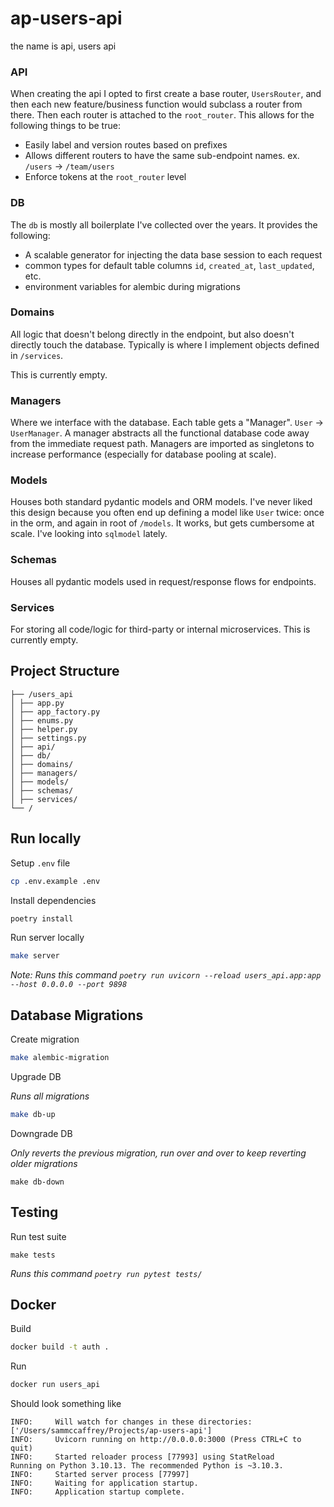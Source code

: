 # ap-users-api
the name is api, users api


### API
When creating the api I opted to first create a base router, `UsersRouter`, and then each new feature/business function would subclass a router from there. Then each router is attached to the `root_router`. This allows for the following things to be true:
- Easily label and version routes based on prefixes
- Allows different routers to have the same sub-endpoint names. ex. `/users` -> `/team/users`
- Enforce tokens at the `root_router` level

### DB
The `db` is mostly all boilerplate I've collected over the years. It provides the following:
- A scalable generator for injecting the data base session to each request
- common types for default table columns `id`, `created_at`, `last_updated`, etc.
- environment variables for alembic during migrations

### Domains
All logic that doesn't belong directly in the endpoint, but also doesn't directly touch the database. Typically is where I implement objects defined in `/services`.

This is currently empty.

### Managers
Where we interface with the database. Each table gets a "Manager". `User` -> `UserManager`. A manager abstracts all the functional database code away from the immediate request path. Managers are imported as singletons to increase performance (especially for database pooling at scale). 

### Models
Houses both standard pydantic models and ORM models. I've never liked this design because you often end up defining a model like `User` twice: once in the orm, and again in root of `/models`. It works, but gets cumbersome at scale. I've looking into `sqlmodel` lately.

### Schemas
Houses all pydantic models used in request/response flows for endpoints.


### Services
For storing all code/logic for third-party or internal microservices. This is currently empty.

## Project Structure
```
├── /users_api
│ ├── app.py
│ ├── app_factory.py
│ ├── enums.py
│ ├── helper.py
│ ├── settings.py
│ ├── api/
│ ├── db/
│ ├── domains/
│ ├── managers/
│ ├── models/
│ ├── schemas/
│ ├── services/
└── /
```

## Run locally

Setup `.env` file
```sh
cp .env.example .env
```

Install dependencies
```sh
poetry install
```

Run server locally
```sh
make server
```
*Note: Runs this command `poetry run uvicorn --reload users_api.app:app --host 0.0.0.0 --port 9898`*

## Database Migrations

Create migration
```sh
make alembic-migration
```

Upgrade DB

*Runs all migrations*
```sh
make db-up
```

Downgrade DB

*Only reverts the previous migration, run over and over to keep reverting older migrations*
```
make db-down
```

## Testing
Run test suite
```
make tests
```
*Runs this command `poetry run pytest tests/`*

## Docker

Build
```sh
docker build -t auth .
```

Run
```sh
docker run users_api
```

Should look something like
```
INFO:     Will watch for changes in these directories: ['/Users/sammccaffrey/Projects/ap-users-api']
INFO:     Uvicorn running on http://0.0.0.0:3000 (Press CTRL+C to quit)
INFO:     Started reloader process [77993] using StatReload
Running on Python 3.10.13. The recommended Python is ~3.10.3.
INFO:     Started server process [77997]
INFO:     Waiting for application startup.
INFO:     Application startup complete.
```



